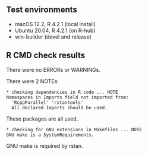 ## Test environments
- macOS 12.2, R 4.2.1 (local install)
- Ubuntu 20.04, R 4.2.1 (on R-hub)
- win-builder (devel and release)


## R CMD check results

There were no ERRORs or WARNINGs.

There were 2 NOTEs:


```
* checking dependencies in R code ... NOTE
Namespaces in Imports field not imported from:
  'RcppParallel' 'rstantools'
  All declared Imports should be used.
```

These packages are all used.


```
* checking for GNU extensions in Makefiles ... NOTE
GNU make is a SystemRequirements.
```

GNU make is required by rstan.
